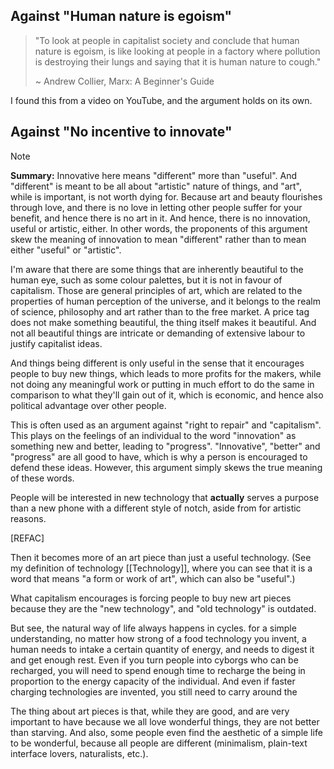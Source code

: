 ## Against "Human nature is egoism"
> "To look at people in capitalist society and conclude that human nature is egoism, is like looking at people in a factory where pollution is destroying their lungs and saying that it is human nature to cough."
> 
> ~ Andrew Collier, Marx: A Beginner's Guide

I found this from a video on YouTube, and the argument holds on its own.
## Against "No incentive to innovate"

> [!NOTE]
> **Summary:** Innovative here means "different" more than "useful". And "different" is meant to be all about "artistic" nature of things, and "art", while is important, is not worth dying for. Because art and beauty flourishes through love, and there is no love in letting other people suffer for your benefit, and hence there is no art in it. And hence, there is no innovation, useful or artistic, either. In other words, the proponents of this argument skew the meaning of innovation to mean "different" rather than to mean either "useful" or "artistic".
>
> I'm aware that there are some things that are inherently beautiful to the human eye, such as some colour palettes, but it is not in favour of capitalism. Those are general principles of art, which are related to the properties of human perception of the universe, and it belongs to the realm of science, philosophy and art rather than to the free market. A price tag does not make something beautiful, the thing itself makes it beautiful. And not all beautiful things are intricate or demanding of extensive labour to justify capitalist ideas.
> 
> And things being different is only useful in the sense that it encourages people to buy new things, which leads to more profits for the makers, while not doing any meaningful work or putting in much effort to do the same in comparison to what they'll gain out of it, which is economic, and hence also political advantage over other people.

This is often used as an argument against "right to repair" and "capitalism". This plays on the feelings of an individual to the word "innovation" as something new and better, leading to "progress". "Innovative", "better" and "progress" are all good to have, which is why a person is encouraged to defend these ideas. However, this argument simply skews the true meaning of these words.

People will be interested in new technology that **actually** serves a purpose than a new phone with a different style of notch, aside from for artistic reasons.

[REFAC]

Then it becomes more of an art piece than just a useful technology. (See my definition of technology [[Technology]], where you can see that it is a word that means "a form or work of art", which can also be "useful".)

What capitalism encourages is forcing people to buy new art pieces because they are the "new technology", and "old technology" is outdated.

But see, the natural way of life always happens in cycles. for a simple understanding, no matter how strong of a food technology you invent, a human needs to intake a certain quantity of energy, and needs to digest it and get enough rest. Even if you turn people into cyborgs who can be recharged, you will need to spend enough time to recharge the being in proportion to the energy capacity of the individual. And even if faster charging technologies are invented, you still need to carry around the 

The thing about art pieces is that, while they are good, and are very important to have because we all love wonderful things, they are not better than starving. And also, some people even find the aesthetic of a simple life to be wonderful, because all people are different (minimalism, plain-text interface lovers, naturalists, etc.).